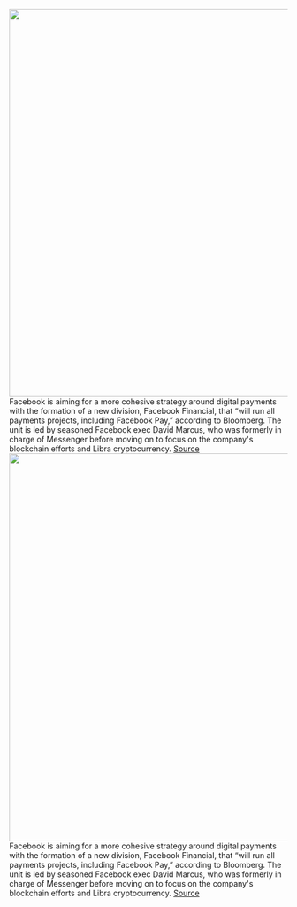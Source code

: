 <img src='https://cdn.vox-cdn.com/thumbor/91qVo6TEhuoxJ8PRGZre_tHAcsI=/0x0:2040x1360/1200x800/filters:focal(857x517:1183x843)/cdn.vox-cdn.com/uploads/chorus_image/image/67188627/acastro_180522_facebook_0002.0.jpg' width='700px' /><br/>
Facebook is aiming for a more cohesive strategy around digital payments with the formation of a new division, Facebook Financial, that “will run all payments projects, including Facebook Pay,” according to Bloomberg. The unit is led by seasoned Facebook exec David Marcus, who was formerly in charge of Messenger before moving on to focus on the company's blockchain efforts and Libra cryptocurrency.
<a href='https://www.theverge.com/2020/8/11/21363642/facebook-pay-mobile-payments-financial-david-marcus-instagram-whatsapp'> Source <a/><img src='https://cdn.vox-cdn.com/thumbor/91qVo6TEhuoxJ8PRGZre_tHAcsI=/0x0:2040x1360/1200x800/filters:focal(857x517:1183x843)/cdn.vox-cdn.com/uploads/chorus_image/image/67188627/acastro_180522_facebook_0002.0.jpg' width='700px' /><br/>
Facebook is aiming for a more cohesive strategy around digital payments with the formation of a new division, Facebook Financial, that “will run all payments projects, including Facebook Pay,” according to Bloomberg. The unit is led by seasoned Facebook exec David Marcus, who was formerly in charge of Messenger before moving on to focus on the company's blockchain efforts and Libra cryptocurrency.
<a href='https://www.theverge.com/2020/8/11/21363642/facebook-pay-mobile-payments-financial-david-marcus-instagram-whatsapp'> Source <a/>